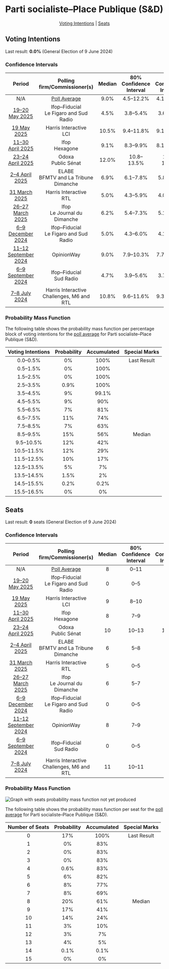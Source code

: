# Parti socialiste–Place Publique (S&D)

<p align="center"><a href="#voting-intentions">Voting Intentions</a> | <a href="#seats">Seats</a></p>

## Voting Intentions

Last result: **0.0%** (General Election of 9 June 2024)

### Confidence Intervals

| Period     | Polling firm/Commissioner(s) | Median | 80% Confidence Interval | 90% Confidence Interval | 95% Confidence Interval | 99% Confidence Interval |
|:----------:|:----------------:|:-----------:|:-----------------------:|:-----------------------:|:-----------------------:|:-----------------------:|
| N/A | [Poll Average](average.html) | 9.0% | 4.5–12.2% | 4.1–12.8% | 3.9–13.3% | 3.4–14.2% |
| [19–20 May 2025](2025-05-20-Ifop–Fiducial.html) | Ifop–Fiducial <br> Le Figaro and Sud Radio | 4.5% | 3.8–5.4% | 3.6–5.7% | 3.4–5.9% | 3.1–6.3% |
| [19 May 2025](2025-05-19-HarrisInteractive.html) | Harris Interactive <br> LCI | 10.5% | 9.4–11.8% | 9.1–12.2% | 8.8–12.5% | 8.3–13.2% |
| [11–30 April 2025](2025-04-30-Ifop.html) | Ifop <br> Hexagone | 9.1% | 8.3–9.9% | 8.1–10.1% | 7.9–10.3% | 7.6–10.7% |
| [23–24 April 2025](2025-04-24-Odoxa.html) | Odoxa <br> Public Sénat | 12.0% | 10.8–13.5% | 10.5–13.9% | 10.2–14.2% | 9.6–14.9% |
| [2–4 April 2025](2025-04-04-ELABE.html) | ELABE <br> BFMTV and La Tribune Dimanche | 6.9% | 6.1–7.8% | 5.8–8.1% | 5.7–8.3% | 5.3–8.8% |
| [31 March 2025](2025-03-31-HarrisInteractive.html) | Harris Interactive <br> RTL | 5.0% | 4.3–5.9% | 4.0–6.2% | 3.9–6.4% | 3.6–6.9% |
| [26–27 March 2025](2025-03-27-Ifop.html) | Ifop <br> Le Journal du Dimanche | 6.2% | 5.4–7.3% | 5.1–7.6% | 4.9–7.8% | 4.6–8.4% |
| [6–9 December 2024](2024-12-09-Ifop–Fiducial.html) | Ifop–Fiducial <br> Le Figaro and Sud Radio | 5.0% | 4.3–6.0% | 4.1–6.2% | 3.9–6.5% | 3.5–7.0% |
| [11–12 September 2024](2024-09-12-OpinionWay.html) | OpinionWay | 9.0% | 7.9–10.3% | 7.7–10.6% | 7.4–10.9% | 6.9–11.6% |
| [6–9 September 2024](2024-09-09-Ifop–Fiducial.html) | Ifop–Fiducial <br> Sud Radio | 4.7% | 3.9–5.6% | 3.7–5.9% | 3.6–6.1% | 3.2–6.6% |
| [7–8 July 2024](2024-07-08-HarrisInteractive.html) | Harris Interactive <br> Challenges, M6 and RTL | 10.8% | 9.6–11.6% | 9.3–11.9% | 9.1–12.1% | 8.7–12.6% |

### Probability Mass Function

The following table shows the probability mass function per percentage block of voting intentions for the [poll average](average.html) for Parti socialiste–Place Publique (S&D).

| Voting Intentions | Probability | Accumulated | Special Marks |
|:-----------------:|:-----------:|:-----------:|:-------------:|
| 0.0–0.5% | 0% | 100% | Last Result |
| 0.5–1.5% | 0% | 100% |  |
| 1.5–2.5% | 0% | 100% |  |
| 2.5–3.5% | 0.9% | 100% |  |
| 3.5–4.5% | 9% | 99.1% |  |
| 4.5–5.5% | 9% | 90% |  |
| 5.5–6.5% | 7% | 81% |  |
| 6.5–7.5% | 11% | 74% |  |
| 7.5–8.5% | 7% | 63% |  |
| 8.5–9.5% | 15% | 56% | Median |
| 9.5–10.5% | 12% | 42% |  |
| 10.5–11.5% | 12% | 29% |  |
| 11.5–12.5% | 10% | 17% |  |
| 12.5–13.5% | 5% | 7% |  |
| 13.5–14.5% | 1.5% | 2% |  |
| 14.5–15.5% | 0.2% | 0.2% |  |
| 15.5–16.5% | 0% | 0% |  |


## Seats

Last result: **0** seats (General Election of 9 June 2024)

### Confidence Intervals

| Period     | Polling firm/Commissioner(s) | Median | 80% Confidence Interval | 90% Confidence Interval | 95% Confidence Interval | 99% Confidence Interval |
|:----------:|:----------------:|:------:|:-----------------------:|:-----------------------:|:-----------------------:|:-----------------------:|
| N/A | [Poll Average](average.html) | 8 | 0–11 | 0–12 | 0–13 | 0–13 |
| [19–20 May 2025](2025-05-20-Ifop–Fiducial.html) | Ifop–Fiducial <br> Le Figaro and Sud Radio | 0 | 0–5 | 0–5 | 0–5 | 0–6 |
| [19 May 2025](2025-05-19-HarrisInteractive.html) | Harris Interactive <br> LCI | 9 | 8–10 | 8–10 | 8–11 | 7–11 |
| [11–30 April 2025](2025-04-30-Ifop.html) | Ifop <br> Hexagone | 8 | 7–9 | 7–9 | 7–9 | 7–10 |
| [23–24 April 2025](2025-04-24-Odoxa.html) | Odoxa <br> Public Sénat | 10 | 10–13 | 10–13 | 9–13 | 9–14 |
| [2–4 April 2025](2025-04-04-ELABE.html) | ELABE <br> BFMTV and La Tribune Dimanche | 6 | 5–8 | 5–8 | 5–8 | 5–9 |
| [31 March 2025](2025-03-31-HarrisInteractive.html) | Harris Interactive <br> RTL | 5 | 0–5 | 0–5 | 0–6 | 0–6 |
| [26–27 March 2025](2025-03-27-Ifop.html) | Ifop <br> Le Journal du Dimanche | 6 | 5–7 | 5–7 | 4–7 | 0–8 |
| [6–9 December 2024](2024-12-09-Ifop–Fiducial.html) | Ifop–Fiducial <br> Le Figaro and Sud Radio | 0 | 0–5 | 0–5 | 0–6 | 0–6 |
| [11–12 September 2024](2024-09-12-OpinionWay.html) | OpinionWay | 8 | 7–9 | 6–10 | 6–10 | 6–10 |
| [6–9 September 2024](2024-09-09-Ifop–Fiducial.html) | Ifop–Fiducial <br> Sud Radio | 0 | 0–5 | 0–5 | 0–6 | 0–6 |
| [7–8 July 2024](2024-07-08-HarrisInteractive.html) | Harris Interactive <br> Challenges, M6 and RTL | 11 | 10–11 | 9–11 | 9–12 | 8–12 |

### Probability Mass Function

![Graph with seats probability mass function not yet produced](average-seats-pmf-partisocialiste–placepubliquesd.png "Seats Probability Mass Function")

The following table shows the probability mass function per seat for the [poll average](average.html) for Parti socialiste–Place Publique (S&D).

| Number of Seats | Probability | Accumulated | Special Marks |
|:---------------:|:-----------:|:-----------:|:-------------:|
| 0 | 17% | 100% | Last Result |
| 1 | 0% | 83% |  |
| 2 | 0% | 83% |  |
| 3 | 0% | 83% |  |
| 4 | 0.6% | 83% |  |
| 5 | 6% | 82% |  |
| 6 | 8% | 77% |  |
| 7 | 8% | 69% |  |
| 8 | 20% | 61% | Median |
| 9 | 17% | 41% |  |
| 10 | 14% | 24% |  |
| 11 | 3% | 10% |  |
| 12 | 3% | 7% |  |
| 13 | 4% | 5% |  |
| 14 | 0.1% | 0.1% |  |
| 15 | 0% | 0% |  |


